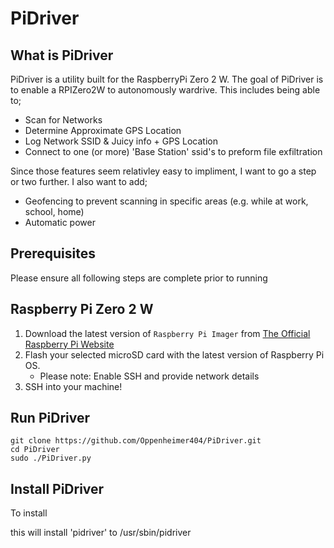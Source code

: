 # PiDriver

What is PiDriver
----------------
PiDriver is a utility built for the RaspberryPi Zero 2 W. The goal of PiDriver is to enable a RPIZero2W to autonomously wardrive. This includes being able to;

- Scan for Networks
- Determine Approximate GPS Location
- Log Network SSID & Juicy info + GPS Location
- Connect to one (or more) 'Base Station' ssid's to preform file exfiltration

Since those features seem relativley easy to impliment, I want to go a step or two further. I also want to add;

- Geofencing to prevent scanning in specific areas (e.g. while at work, school, home)
- Automatic power

Prerequisites
-------------
Please ensure all following steps are complete prior to running 

## Raspberry Pi Zero 2 W
1. Download the latest version of `Raspberry Pi Imager` from [The Official Raspberry Pi Website](https://www.raspberrypi.com/software/)
2. Flash your selected microSD card with the latest version of Raspberry Pi OS.
	- Please note: Enable SSH and provide network details
3. SSH into your machine!

Run PiDriver
------------
```
git clone https://github.com/Oppenheimer404/PiDriver.git
cd PiDriver
sudo ./PiDriver.py
```

Install PiDriver
----------------
To install 

this will install 'pidriver' to /usr/sbin/pidriver
